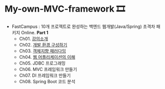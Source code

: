 # My-own-MVC-framework 🎞

-   FastCampus : 10개 프로젝트로 완성하는 백엔드 웹개발(Java/Spring) 초격차 패키지 Online. <strong>Part 1</strong>
    -   Ch01. [강의소개](/Ch01/README.md)
    -   Ch02. [개발 환경 구성하기](/Ch02/README.md)
    -   Ch03. [객체지향 패러다임](/Ch03/README.md)
    -   Ch04. [웹 어플리케이션의 이해](/Ch04/README.md)
    -   Ch05. JDBC 프로그래밍
    -   Ch06. MVC 프레임워크 만들기
    -   Ch07. DI 프레임워크 만들기
    -   Ch08. Spring Boot 코드 분석
